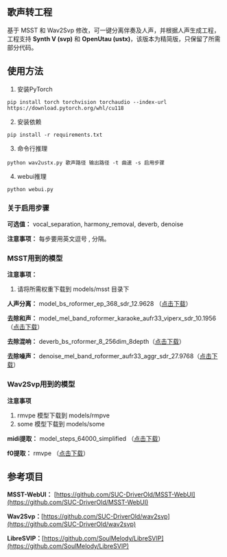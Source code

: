 ## 歌声转工程
基于 MSST 和 Wav2Svp 修改，可一键分离伴奏及人声，并根据人声生成工程，工程支持 **Synth V (svp)** 和 **OpenUtau (ustx)**，该版本为精简版，只保留了所需部分代码。


## 使用方法
1. 安装PyTorch
```shell
pip install torch torchvision torchaudio --index-url https://download.pytorch.org/whl/cu118
```
2. 安装依赖
```shell
pip install -r requirements.txt
```
3. 命令行推理
```shell
python wav2ustx.py 歌声路径 输出路径 -t 曲速 -s 启用步骤
```

4. webui推理
```shell
python webui.py
```
### 关于启用步骤
**可选值：** vocal_separation, harmony_removal, deverb, denoise

**注意事项：** 每步要用英文逗号 , 分隔。

### MSST用到的模型
**注意事项：**
1. 请将所需权重下载到 models/msst 目录下 

**人声分离：** model_bs_roformer_ep_368_sdr_12.9628 （[点击下载](https://hf-mirror.com/KitsuneX07/Music_Source_Sepetration_Models/resolve/main/vocal_models/model_bs_roformer_ep_368_sdr_12.9628.ckpt)）

**去除和声：** model_mel_band_roformer_karaoke_aufr33_viperx_sdr_10.1956（[点击下载](https://hf-mirror.com/Sucial/Music_Source_Sepetration_Models/resolve/main/model_mel_band_roformer_karaoke_aufr33_viperx_sdr_10.1956.ckpt)）

**去除混响：** deverb_bs_roformer_8_256dim_8depth（[点击下载](https://hf-mirror.com/KitsuneX07/Music_Source_Sepetration_Models/resolve/main/vocal_models/deverb_bs_roformer_8_256dim_8depth.ckpt)）

**去除噪声：** denoise_mel_band_roformer_aufr33_aggr_sdr_27.9768（[点击下载](https://hf-mirror.com/KitsuneX07/Music_Source_Sepetration_Models/resolve/main/vocal_models/denoise_mel_band_roformer_aufr33_aggr_sdr_27.9768.ckpt)）

### Wav2Svp用到的模型
**注意事项**
1. rmvpe 模型下载到 models/rmpve
2. some 模型下载到 models/some
   
**midi提取：** model_steps_64000_simplified （[点击下载](https://github.com/openvpi/SOME/releases/tag/v0.0.1)）

**f0提取：** rmvpe （[点击下载](https://github.com/yxlllc/RMVPE/releases)）

## 参考项目
**MSST-WebUI：** [https://github.com/SUC-DriverOld/MSST-WebUI](https://github.com/SUC-DriverOld/MSST-WebUI)

**Wav2Svp：**[https://github.com/SUC-DriverOld/wav2svp](https://github.com/SUC-DriverOld/wav2svp)

**LibreSVIP：**[https://github.com/SoulMelody/LibreSVIP](https://github.com/SoulMelody/LibreSVIP)